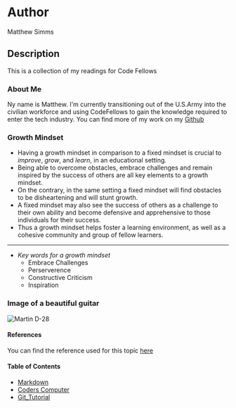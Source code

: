 # Author
Matthew Simms

## Description
This is a collection of my readings for Code Fellows

### About Me
Ny name is Matthew. I'm currently transitioning out of the U.S.Army into the civilian workforce and using CodeFellows to gain the knowledge required to enter the tech industry. You can find more of my work on my [Github](https://github.com/mparkersimms)

### Growth Mindset
* Having a growth mindset in comparison to a fixed mindset is crucial to *improve*, *grow*, and *learn*, in an educational setting. 
* Being able to overcome obstacles, embrace challenges and remain inspired by the success of others are all key elements to a growth mindset. 
* On the contrary, in the same setting a fixed mindset will find obstacles to be disheartening and will stunt growth. 
* A fixed mindset may also see the success of others as a challenge to their own ability and become defensive and apprehensive to those individuals for their success. 
* Thus a growth mindset helps foster a learning environment, as well as a cohesive community and group of fellow learners.  
___
* *Key words for a growth mindset*
    - Embrace Challenges
    - Perserverence
    - Constructive Criticism
    - Inspiration

### Image of a beautiful guitar
![Martin D-28](https://c1.zzounds.com/media/productmedia/fit,600by800/quality,85/1_Full_Straight_Front_42867-23f128af975f02581d7872b73290e7c2.jpg)

#### References
You can find the reference used for this topic [here](https://www.atlassian.com/blog/inside-atlassian/growth-mindset)


#### Table of Contents
* [Markdown](markdown.md)
* [Coders Computer](coders-computer.md)
* [Git_Tutorial](Git_Tutorial.md)
